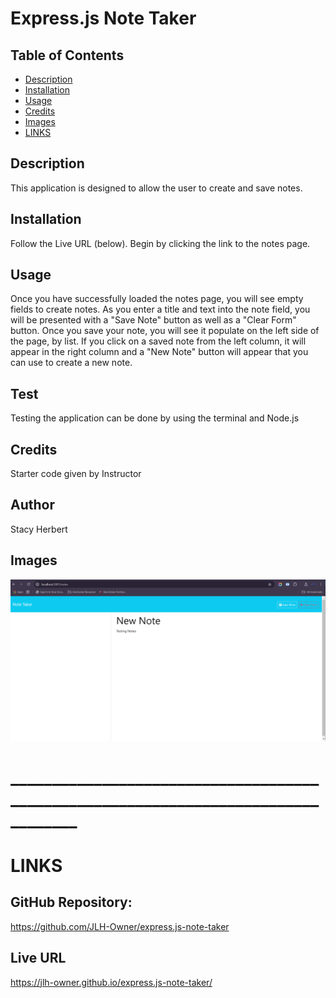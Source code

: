 # Express.js Note Taker

## Table of Contents

- [Description](#description)
- [Installation](#installation)
- [Usage](#usage)
- [Credits](#credits)
- [Images](#images)
- [LINKS](#LINKS)

## Description
This application is designed to allow the user to create and save notes. 

## Installation 
Follow the Live URL (below). Begin by clicking the link to the notes page. 

## Usage
Once you have successfully loaded the notes page, you will see empty fields to create notes. As you enter a title and text into the note field, you will be presented with a "Save Note" button as well as a "Clear Form" button. Once you save your note, you will see it populate on the left side of the page, by list. If you click on a saved note from the left column, it will appear in the right column and a "New Note" button will appear that you can use to create a new note. 

## Test
Testing the application can be done by using the terminal and Node.js

## Credits
Starter code given by Instructor

## Author
Stacy Herbert

## Images
<img src="public\assets\images\notes-img.png"/>

# __________________________________________________________________________________

# LINKS

## GitHub Repository: 
https://github.com/JLH-Owner/express.js-note-taker

## Live URL 
https://jlh-owner.github.io/express.js-note-taker/

